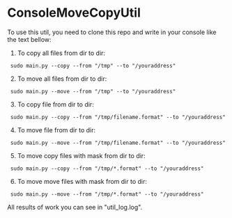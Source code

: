 # ConsoleMoveCopyUtil


To use this util, you need to clone this repo and write in your console like the text bellow:

1. To copy all files from dir to dir:
```
 sudo main.py --copy --from "/tmp" --to "/youraddress" 
```

2. To move all files from dir to dir:
```
 sudo main.py --move --from "/tmp" --to "/youraddress" 
```

3. To copy file from dir to dir:
```
 sudo main.py --copy --from "/tmp/filename.format" --to "/youraddress" 
```

4. To move file from dir to dir:
```
 sudo main.py --move --from "/tmp/filename.format" --to "/youraddress" 
```

5. To move copy files with mask from dir to dir:
```
 sudo main.py --copy --from "/tmp/*.format" --to "/youraddress" 
```

6. To move move files with mask from dir to dir:
```
 sudo main.py --move --from "/tmp/*.format" --to "/youraddress" 
```

All results of work you can see in "util_log.log".
